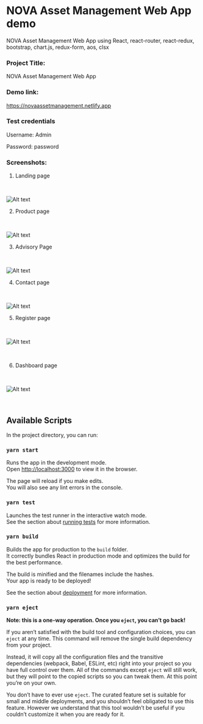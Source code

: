 # NOVA Asset Management Web App demo
NOVA Asset Management Web App using React, react-router, react-redux, bootstrap, chart.js, redux-form, aos, clsx<br />


### Project Title:

NOVA Asset Management Web App

### Demo link:

https://novaassetmanagement.netlify.app


### Test credentials

Username: Admin

Password: password


### Screenshots:


1. Landing page
<br />

![Alt text](/public/assets/images/landing.png?raw=true "Landing page")
<br />

2. Product page
<br />

![Alt text](/public/assets/images/product.png?raw=true "Product page")
<br />

3. Advisory Page
<br />

![Alt text](/public/assets/images/advisory.png?raw=true "Advisory Page")

4. Contact page
<br />

![Alt text](/public/assets/images/contact.png?raw=true "Contact page")
<br />

5. Register page
<br />

![Alt text](/public/assets/images/register.png?raw=true "Register page")

<br />

6. Dashboard page
<br />

![Alt text](/public/assets/images/dashboard.png?raw=true "Dashboard page")

<br />




## Available Scripts

In the project directory, you can run:

### `yarn start`

Runs the app in the development mode.\
Open [http://localhost:3000](http://localhost:3000) to view it in the browser.

The page will reload if you make edits.\
You will also see any lint errors in the console.

### `yarn test`

Launches the test runner in the interactive watch mode.\
See the section about [running tests](https://facebook.github.io/create-react-app/docs/running-tests) for more information.

### `yarn build`

Builds the app for production to the `build` folder.\
It correctly bundles React in production mode and optimizes the build for the best performance.

The build is minified and the filenames include the hashes.\
Your app is ready to be deployed!

See the section about [deployment](https://facebook.github.io/create-react-app/docs/deployment) for more information.

### `yarn eject`

**Note: this is a one-way operation. Once you `eject`, you can’t go back!**

If you aren’t satisfied with the build tool and configuration choices, you can `eject` at any time. This command will remove the single build dependency from your project.

Instead, it will copy all the configuration files and the transitive dependencies (webpack, Babel, ESLint, etc) right into your project so you have full control over them. All of the commands except `eject` will still work, but they will point to the copied scripts so you can tweak them. At this point you’re on your own.

You don’t have to ever use `eject`. The curated feature set is suitable for small and middle deployments, and you shouldn’t feel obligated to use this feature. However we understand that this tool wouldn’t be useful if you couldn’t customize it when you are ready for it.
